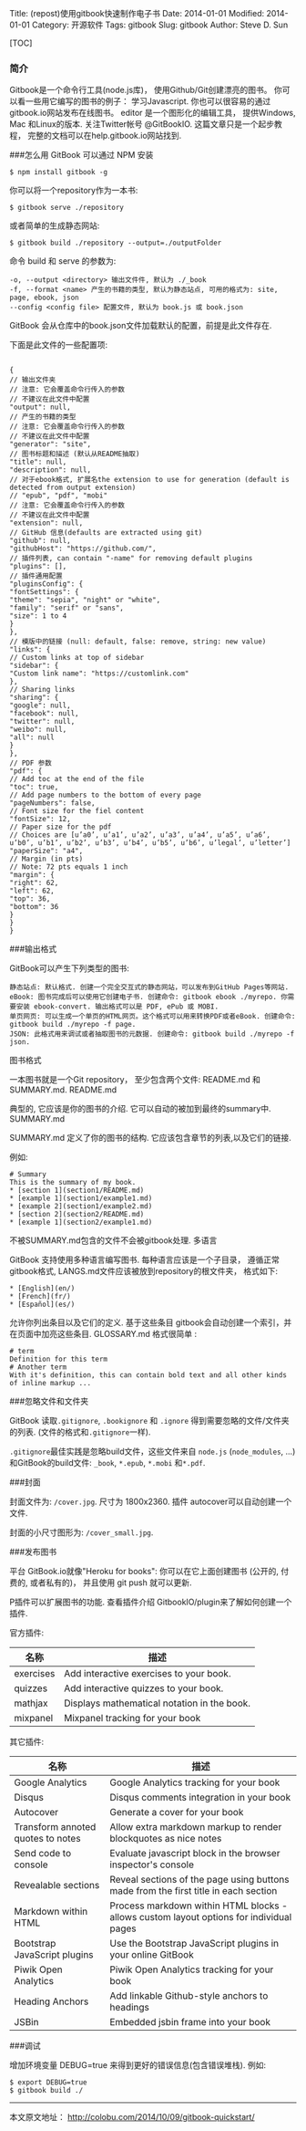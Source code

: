 Title: (repost)使用gitbook快速制作电子书
Date: 2014-01-01
Modified: 2014-01-01
Category: 开源软件
Tags: gitbook
Slug: gitbook
Author: Steve D. Sun

[TOC]

### 简介
Gitbook是一个命令行工具(node.js库)， 使用Github/Git创建漂亮的图书。 你可以看一些用它编写的图书的例子： 学习Javascript. 你也可以很容易的通过gitbook.io网站发布在线图书。 editor 是一个图形化的编辑工具， 提供Windows, Mac 和Linux的版本. 关注Twitter帐号 @GitBookIO. 这篇文章只是一个起步教程， 完整的文档可以在help.gitbook.io网站找到. 

###怎么用
GitBook 可以通过 NPM 安装

    $ npm install gitbook -g

你可以将一个repository作为一本书:

    $ gitbook serve ./repository

或者简单的生成静态网站:

    $ gitbook build ./repository --output=./outputFolder

命令 build 和 serve 的参数为:

    -o, --output <directory> 输出文件件, 默认为 ./_book
    -f, --format <name> 产生的书籍的类型, 默认为静态站点, 可用的格式为: site, page, ebook, json
    --config <config file> 配置文件, 默认为 book.js 或 book.json

GitBook 会从仓库中的book.json文件加载默认的配置，前提是此文件存在.

下面是此文件的一些配置项:
```

{
// 输出文件夹
// 注意: 它会覆盖命令行传入的参数
// 不建议在此文件中配置
"output": null,
// 产生的书籍的类型
// 注意: 它会覆盖命令行传入的参数
// 不建议在此文件中配置
"generator": "site",
// 图书标题和描述 (默认从README抽取)
"title": null,
"description": null,
// 对于ebook格式, 扩展名the extension to use for generation (default is detected from output extension)
// "epub", "pdf", "mobi"
// 注意: 它会覆盖命令行传入的参数
// 不建议在此文件中配置
"extension": null,
// GitHub 信息(defaults are extracted using git)
"github": null,
"githubHost": "https://github.com/",
// 插件列表, can contain "-name" for removing default plugins
"plugins": [],
// 插件通用配置
"pluginsConfig": {
"fontSettings": {
"theme": "sepia", "night" or "white",
"family": "serif" or "sans",
"size": 1 to 4
}
},
// 模版中的链接 (null: default, false: remove, string: new value)
"links": {
// Custom links at top of sidebar
"sidebar": {
"Custom link name": "https://customlink.com"
},
// Sharing links
"sharing": {
"google": null,
"facebook": null,
"twitter": null,
"weibo": null,
"all": null
}
},
// PDF 参数
"pdf": {
// Add toc at the end of the file
"toc": true,
// Add page numbers to the bottom of every page
"pageNumbers": false,
// Font size for the fiel content
"fontSize": 12,
// Paper size for the pdf
// Choices are [u’a0’, u’a1’, u’a2’, u’a3’, u’a4’, u’a5’, u’a6’, u’b0’, u’b1’, u’b2’, u’b3’, u’b4’, u’b5’, u’b6’, u’legal’, u’letter’]
"paperSize": "a4",
// Margin (in pts)
// Note: 72 pts equals 1 inch
"margin": {
"right": 62,
"left": 62,
"top": 36,
"bottom": 36
}
}
}
```

###输出格式

GitBook可以产生下列类型的图书:

    静态站点: 默认格式. 创建一个完全交互式的静态网站，可以发布到GitHub Pages等网站.
    eBook: 图书完成后可以使用它创建电子书. 创建命令: gitbook ebook ./myrepo. 你需要安装 ebook-convert. 输出格式可以是 PDF, ePub 或 MOBI.
    单页网页: 可以生成一个单页的HTML网页。这个格式可以用来转换PDF或者eBook. 创建命令: gitbook build ./myrepo -f page.
    JSON: 此格式用来调试或者抽取图书的元数据. 创建命令: gitbook build ./myrepo -f json.

图书格式

一本图书就是一个Git repository， 至少包含两个文件: README.md 和 SUMMARY.md.
README.md

典型的, 它应该是你的图书的介绍. 它可以自动的被加到最终的summary中.
SUMMARY.md

SUMMARY.md 定义了你的图书的结构. 它应该包含章节的列表,以及它们的链接.

例如:

```
# Summary
This is the summary of my book.
* [section 1](section1/README.md)
* [example 1](section1/example1.md)
* [example 2](section1/example2.md)
* [section 2](section2/README.md)
* [example 1](section2/example1.md)
```

不被SUMMARY.md包含的文件不会被gitbook处理.
多语言

GitBook 支持使用多种语言编写图书. 每种语言应该是一个子目录， 遵循正常gitbook格式, LANGS.md文件应该被放到repository的根文件夹， 格式如下:

```
* [English](en/)
* [French](fr/)
* [Español](es/)
```

允许你列出条目以及它们的定义. 基于这些条目 gitbook会自动创建一个索引，并在页面中加亮这些条目.
GLOSSARY.md 格式很简单 :
```
# term
Definition for this term
# Another term
With it's definition, this can contain bold text and all other kinds of inline markup ...
```

###忽略文件和文件夹

GitBook 读取`.gitignore`, `.bookignore` 和 `.ignore` 得到需要忽略的文件/文件夹的列表. (文件的格式和`.gitignore`一样).

`.gitignore`最佳实践是忽略build文件，这些文件来自 `node.js` (`node_modules`, ...) 和GitBook的build文件: `_book`, `*.epub`, `*.mobi` 和`*.pdf`.

###封面

封面文件为: `/cover.jpg`. 尺寸为 1800x2360. 插件 autocover可以自动创建一个文件.

封面的小尺寸图形为: `/cover_small.jpg`.

###发布图书

平台 GitBook.io就像"Heroku for books": 你可以在它上面创建图书 (公开的, 付费的, 或者私有的)， 并且使用 git push 就可以更新.

P插件可以扩展图书的功能. 查看插件介绍 GitbookIO/plugin来了解如何创建一个插件.

官方插件:

|名称 |	描述 |
|------|-----|
|exercises |	Add interactive exercises to your book. |	
|quizzes  |		Add interactive quizzes to your book. |	
|mathjax  |		Displays mathematical notation in the book. |	
|mixpanel  |		Mixpanel tracking for your book |	
其它插件:

 |	名称  |		描述 |	
 |------|-----|
 |	Google Analytics  |		Google Analytics tracking for your book
 |	Disqus  |		Disqus comments integration in your book
 |	Autocover  |		Generate a cover for your book
 |	Transform annoted quotes to notes |	 	Allow extra markdown markup to render blockquotes as nice notes
 |	Send code to console  |		Evaluate javascript block in the browser inspector's console
 |	Revealable sections  |		Reveal sections of the page using buttons made from the first title in each section
 |	Markdown within HTML  |		Process markdown within HTML blocks - allows custom layout options for individual pages
 |	Bootstrap JavaScript plugins  |		Use the Bootstrap JavaScript plugins in your online GitBook
 |	Piwik Open Analytics  |		Piwik Open Analytics tracking for your book
 |	Heading Anchors  |		Add linkable Github-style anchors to headings
 |	JSBin 	 |	Embedded jsbin frame into your book

###调试

增加环境变量 DEBUG=true 来得到更好的错误信息(包含错误堆栈). 例如:

```
$ export DEBUG=true
$ gitbook build ./
```
--------
本文原文地址： <http://colobu.com/2014/10/09/gitbook-quickstart/>
